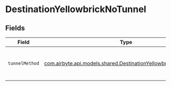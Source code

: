 # DestinationYellowbrickNoTunnel


## Fields

| Field                                                                                                                         | Type                                                                                                                          | Required                                                                                                                      | Description                                                                                                                   |
| ----------------------------------------------------------------------------------------------------------------------------- | ----------------------------------------------------------------------------------------------------------------------------- | ----------------------------------------------------------------------------------------------------------------------------- | ----------------------------------------------------------------------------------------------------------------------------- |
| `tunnelMethod`                                                                                                                | [com.airbyte.api.models.shared.DestinationYellowbrickTunnelMethod](../../models/shared/DestinationYellowbrickTunnelMethod.md) | :heavy_check_mark:                                                                                                            | No ssh tunnel needed to connect to database                                                                                   |